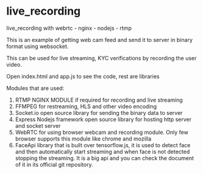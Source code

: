 # live_recording
live_recording with webrtc - nginx - nodejs - rtmp


This is an example of getting web cam feed and send it to server in binary format using websocket.

This can be used for live streaming, KYC verifications by recording the user video.

Open index.html and app.js to see the code, rest are libraries

Modules that are used:

1) RTMP NGINX MODULE if required for recording and live streaming
2) FFMPEG for restreaming, HLS and other video encoding
3) Socket.io open source library for sending the binary data to server
4) Express Nodejs framework open source library for hosting http server and socket server
5) WebRTC for using browser webcam and recording module. Only few browser supports this module like chrome and mozilla
6) FaceApi library that is built over tensorflow.js, it is used to detect face and then automatically start streaming and when face is not detected stopping the streaming. It is a big api and you can check the document of it in its official git repository.

